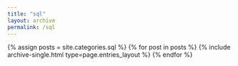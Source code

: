 ```yaml
---
title: "sql"
layout: archive
permalink: /sql
---
```



{% assign posts = site.categories.sql %}
{% for post in posts %} {% include archive-single.html type=page.entries_layout %} {% endfor %}
